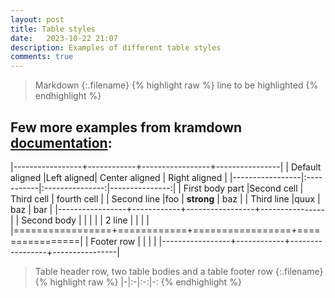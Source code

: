 ```yaml
---
layout: post
title: Table styles
date:   2023-10-22 21:07
description: Examples of different table styles
comments: true
---
```



>Markdown
{:.filename}
{% highlight raw %}
line to be highlighted
{% endhighlight %}


## Few more examples from kramdown [documentation](https://kramdown.gettalong.org/syntax.html#tables):

|-----------------+------------+-----------------+----------------|
| Default aligned |Left aligned| Center aligned  | Right aligned  |
|-----------------|:-----------|:---------------:|---------------:|
| First body part |Second cell | Third cell      | fourth cell    |
| Second line     |foo         | **strong**      | baz            |
| Third line      |quux        | baz             | bar            |
|-----------------+------------+-----------------+----------------|
| Second body     |            |                 |                |
| 2 line          |            |                 |                |
|=================+============+=================+================|
| Footer row      |            |                 |                |
|-----------------+------------+-----------------+----------------|

>Table header row, two table bodies and a table footer row
{:.filename}
{% highlight raw %}
|-|:-|:-:|-:
{% endhighlight %}

